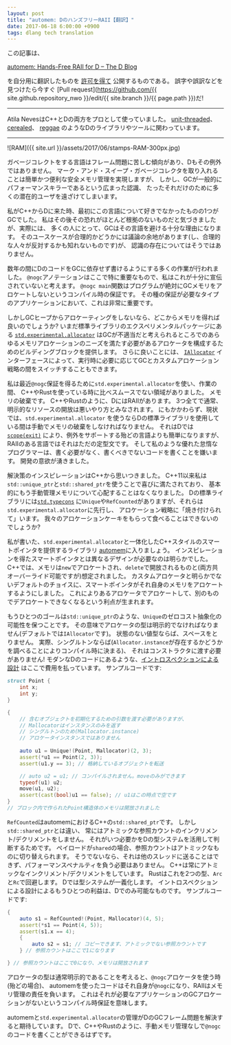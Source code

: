 ```yaml
---
layout: post
title: "automem: DのハンズフリーRAII【翻訳】"
date: 2017-06-18 6:00:00 +0900
tags: dlang tech translation
---
```


この記事は、

[automem: Hands-Free RAII for D – The D Blog](http://dlang.org/blog/2017/04/28/automem-hands-free-raii-for-d/)

を自分用に翻訳したものを
[許可を得て](http://dlang.org/blog/2017/04/28/automem-hands-free-raii-for-d/#comment-1616)
公開するものである。
誤字や誤訳などを見つけたら今すぐ
[Pull request](https://github.com/{{ site.github.repository_nwo }}/edit/{{ site.branch }}/{{ page.path }})だ!

---

Atila NevesはC++とDの両方をプロとして使っていました。
[unit-threaded](https://github.com/atilaneves/unit-threaded)、
[cerealed](https://github.com/atilaneves/cerealed)、
[reggae](https://github.com/atilaneves/reggae)
のようなDのライブラリやツールに関わっています。

---

![RAM]({{ site.url }}/assets/2017/06/stamps-RAM-300px.jpg)

ガベージコレクトをする言語はフレーム問題に苦しむ傾向があり、Dもその例外ではありません。
マーク・アンド・スイープ・ガベージコレクタを取り入れることは簡単かつ便利な安全メモリ管理を実現しますが、
しかし、GCが一般的にパフォーマンスキラーであるという広まった認識、
たったそれだけのために多くの潜在的ユーザを遠ざけてしまいます。

私がC++からDに来た時、最初にこの言語について好きでなかったものの1つがGCでした。
私はその後その恐れがほとんど根拠のないものだと気づきましたが、実際には、
多くの人にとって、GCはその言語を避ける十分な理由になります。
そのユースケースが合理的かどうかには議論の余地があります(し、合理的な人々が反対するかも知れないものです)が、
認識の存在についてはそうではありません。

数年の間にDのコードをGCに依存せず書けるようにする多くの作業が行われました。
`@nogc`アノテーションはここで特に重要なもので、私はこれが十分に宣伝されていないと考えます。
`@nogc main`関数はプログラムが絶対にGCメモリをアロケートしないというコンパイル時の保証です。
その種の保証が必要なタイプのアプリケーションにおいて、これは非常に重要です。

しかしGCヒープからアロケーティングをしないなら、どこからメモリを得れば良いのでしょうか?
いまだ標準ライブラリのエクスペリメンタルパッケージにある
[`std.experimental.allocator`](https://dlang.org/phobos/std_experimental_allocator.html)
はGCが不適当だと考えられるところでのあらゆるメモリアロケーションのニーズを満たす必要があるアロケータを構成するためのビルディングブロックを提供します。
さらに良いことには、
[`IAllocator`](https://dlang.org/phobos/std_experimental_allocator.html#.IAllocator)
インターフェースによって、実行時に必要に応じてGCとカスタムアロケーション戦略の間をスイッチすることもできます。

私は最近`@nogc`保証を得るために`std.experimental.allocator`を使い、作業の間、
C++やRustを使っている時に比べスムースでない領域がありました。
メモリの破棄です。
C++やRustのように、DにはRAIIがあります。
3つ全てで通常、明示的なリソースの開放は悪いやり方とみなされます。
にもかかわらず、現状では、`std.experimental.allocator`
を使うならDの標準ライブラリを使用している間は手動でメモリの破棄をしなければなりません。
それはDでは[`scope(exit)`](https://dlang.org/spec/statement.html#ScopeGuardStatement)
により、例外をサポートする殆どの言語よりも簡単になりますが、RAIIのある言語ではそれはただの定型文です。
そして私のような優れた怠惰なプログラマーは、書く必要がなく、書くべきでないコードを書くことを嫌います。
開発の意欲が湧きました。

解決策のインスピレーションはC++から思いつきました。
C++11以来私は`std::unique_ptr`と`std::shared_ptr`を使うことで喜びに満たされており、
基本的にもう手動管理メモリについて心配することはなくなりました。
Dの標準ライブラリには[`std.typecons`](https://dlang.org/phobos/std_typecons.html)
に`Unique`や`RefCounted`がありますが、それらは`std.experimental.allocator`に先行し、
アロケーション戦略に「焼き付けられて」います。
我々のアロケーションケーキをもらって食べることはできないのでしょうか?

私が書いた、`std.experimental.allocator`と一体化したC++スタイルのスマートポインタを提供するライブラリ
[automem](https://github.com/atilaneves/automem)に入りましょう。
インスピレーションを得たスマートポインタとは異なるデザインが必要なのは明らかでした。
C++では、メモリは`new`でアロケートされ、`delete`で開放されるものと(両方共オーバーライド可能ですが)想定されました。
カスタムアロケータと明らかでないデフォルトのチョイスに、スマートポインタがそれ自身のメモリをアロケートするようにしました。
これによりあるアロケータでアロケートして、別のものでデアロケートできなくなるという利点が生まれます。

もうひとつのゴールは`std::unique_ptr`のような、`Unique`のゼロコスト抽象化の可能性を保つことです。
その意味でアロケータの型は明示的でなければなりません(デフォルトでは`IAllocator`です)。
状態のない値型ならば、スペースをとりません。
実際、シングルトンならば(`Allocator.instance`が存在するかどうかを調べることによりコンパイル時に決まる)、
それはコンストラクタに渡す必要がありません!
モダンなDのコードにあるような、[イントロスペクションによる設計](http://dconf.org/2015/talks/alexandrescu.html)
はここで費用を払っています。
サンプルコードです:

```d
struct Point {
    int x;
    int y;
}

{
    // 含むオブジェクトを初期化するための引数を渡す必要がありますが、
    // Mallocatorはインスタンスのみを返す
    // シングルトンのため(Mallocator.instance)
    // アロケータインスタンスではありません
    
    auto u1 = Unique!(Point, Mallocator)(2, 3);
    assert(*u1 == Point(2, 3));
    assert(u1.y == 3); // 格納しているオブジェクトを転送

    // auto u2 = u1; // コンパイルされません。moveのみができます
    typeof(u1) u2;
    move(u1, u2);
    assert(cast(bool)u1 == false); // u1はこの時点で空です
}
// ブロック内で作られたPoint構造体のメモリは開放されました
```

`RefCounted`はautomemにおけるC++の`std::shared_ptr`です。
しかし`std::shared_ptr`とは違い、
常にはアトミックな参照カウントのインクリメント/デクリメントをしません。
それがいつ必要かをDの型システムを活用して判断するためです。
ペイロードが`shared`の場合、参照カウントはアトミックなものに切り替えられます。
そうでないなら、それは他のスレッドに送ることはできず、パフォーマンスペナルティを負う必要はありません。
C++は常にアトミックなインクリメント/デクリメントをしています。
Rustはこれを2つの型、`Arc`と`Rc`で回避します。
Dでは型システムが一義化します。
イントロスペクションによる設計によるもうひとつの利益は、Dでのみ可能なものです。
サンプルコードです:

```d
{
    auto s1 = RefCounted!(Point, Mallocator)(4, 5);
    assert(*s1 == Point(4, 5));
    assert(s1.x == 4);
    {
        auto s2 = s1; // コピーできます、アトミックでない参照カウントです
    } // 参照カウントはここで1になります

} // 参照カウントはここで0になり、メモリは開放されます
```

アロケータの型は通常明示的であることを考えると、`@nogc`アロケータを使う時(殆どの場合)、
automemを使ったコードはそれ自身が`@nogc`になり、RAIIはメモリ管理の責任を負います。
これはそれが必要なアプリケーションのGCアロケーションがないというコンパイル時保証を意味します。

automemと`std.experimental.allocator`の管理がDのGCフレーム問題を解決すると期待しています。
Dで、C++やRustのように、手動メモリ管理なしで`@nogc`のコードを書くことができるはずです。